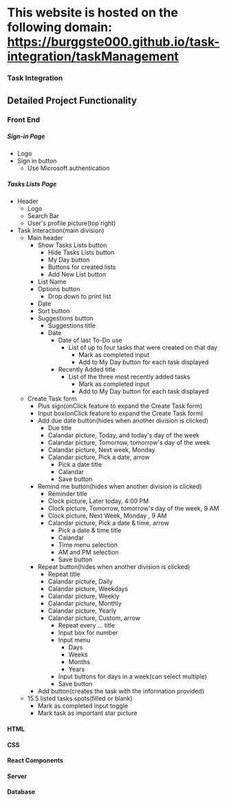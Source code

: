 # **This website is hosted on the following domain: https://burggste000.github.io/task-integration/taskManagement**
### **Task Integration**
## **Detailed Project Functionality** 
### **Front End**
##### **Sign-in Page**
- Logo
- Sign in button
    - Use Microsoft authentication
##### **Tasks Lists Page**
- Header
    - Logo
    - Search Bar
    - User's profile picture(top right)
- Task Interaction(main division)
    - Main header
        - Show Tasks Lists button
            - Hide Tasks Lists button
            - My Day button
            - Buttons for created lists
            - Add New List button
        - List Name
        - Options button
            - Drop down to print list
        - Date
        - Sort button
        - Suggestions button
            - Suggestions title
            - Date
                - Date of last To-Do use
                    - List of up to four tasks that were created on that day
                        - Mark as completed input
                        - Add to My Day button for each task displayed
                - Recently Added title
                    - List of the three most recently added tasks
                        - Mark as completed input
                        - Add to My Day button for each task displayed
    - Create Task form
        - Plus sign(onClick feature to expand the Create Task form)
        - Input box(onClick feature to expand the Create Task form)
        - Add due date button(hides when another division is clicked)
            - Due title
            - Calandar picture, Today, and today's day of the week
            - Calandar picture, Tomorrow, tomorrow's day of the week
            - Calandar picture, Next week, Monday 
            - Calandar picture, Pick a date, arrow
                - Pick a date title
                - Calandar
                - Save button
        - Remind me button(hides when another division is clicked)
            - Reminder title
            - Clock picture, Later today, 4:00 PM
            - Clock picture, Tomorrow, tomorrow's day of the week, 9 AM
            - Clock picture, Next Week, Monday , 9 AM
            - Calandar picture, Pick a date & time, arrow
                - Pick a date & time title
                - Calandar
                - Time menu selection
                - AM and PM selection
                - Save button
        - Repeat button(hides when another division is clicked)
            - Repeat title
            - Calandar picture, Daily
            - Calandar picture, Weekdays
            - Calandar picture, Weekly
            - Calandar picture, Monthly
            - Calandar picture, Yearly
            - Calandar picture, Custom, arrow
                - Repeat every ... title
                - Input box for number
                - Input menu
                    - Days
                    - Weeks
                    - Months
                    - Years
                - Input buttons for days in a week(can select multiple)
                - Save button
        - Add button(creates the task with the information provided)
    - 15.5 listed tasks spots(filled or blank)
        - Mark as completed input toggle
        - Mark task as important star picture

#### **HTML**
#### **CSS**
#### **React Components**
#### **Server**
#### **Database**







